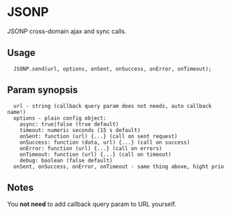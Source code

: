 # JSONP

JSONP cross-domain ajax and sync calls.

Usage
-----

      JSONP.send(url, options, onSent, onSuccess, onError, onTimeout);
      
Param synopsis
-------

      url - string (callback query param does not needs, auto callback name!)
      options - plain config object:
        async: true|false (true default)
        timeout: numeric seconds (15 s default)
        onSent: function (url) {...} (call on sent request)
        onSuccess: function (data, url) {...} (call on success)
        onError: function (url) {...} (call on errors)
        onTimeout: function (url) {...} (call on timeout)
        debug: boolean (false default)
      onSent, onSuccess, onError, onTimeout - same thing above, hight prio


Notes
-----

You **not need** to add callback query param to URL yourself.
